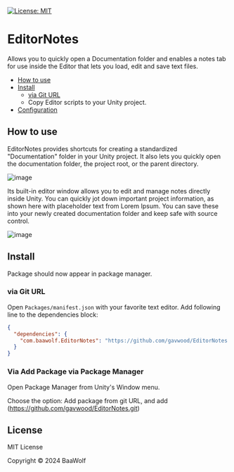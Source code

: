 [![License: MIT](https://img.shields.io/badge/License-MIT-green.svg)](https://opensource.org/licenses/MIT)

# EditorNotes

Allows you to quickly open a Documentation folder and enables a notes tab for use inside the Editor that lets you load, edit and save text files.

- [How to use](#how-to-use)
- [Install](#install)
  - [via Git URL](#via-git-url)
  - Copy Editor scripts to your Unity project. 
- [Configuration](#configuration)

## How to use

EditorNotes provides shortcuts for creating a standardized "Documentation" folder in your Unity project. It also lets you quickly open the documentation folder, the project root, or the parent directory.

![image](https://github.com/user-attachments/assets/8547ef44-ee41-4fd5-be35-af5fcd4d9140)

Its built-in editor window allows you to edit and manage notes directly inside Unity. You can quickly jot down important project information, as shown here with placeholder text from Lorem Ipsum. You can save these into your newly created documentation folder and keep safe with source control.

![image](https://github.com/user-attachments/assets/08d91e55-fbc3-4c27-b9af-39a66e6792f3)

## Install

Package should now appear in package manager.

### via Git URL

Open `Packages/manifest.json` with your favorite text editor. Add following line to the dependencies block:
```json
{
  "dependencies": {
    "com.baawolf.EditorNotes": "https://github.com/gavwood/EditorNotes.git"
  }
}
```

### Via Add Package via Package Manager

Open Package Manager from Unity's Window menu.

Choose the option: Add package from git URL, and add (https://github.com/gavwood/EditorNotes.git)

## License

MIT License

Copyright © 2024 BaaWolf
